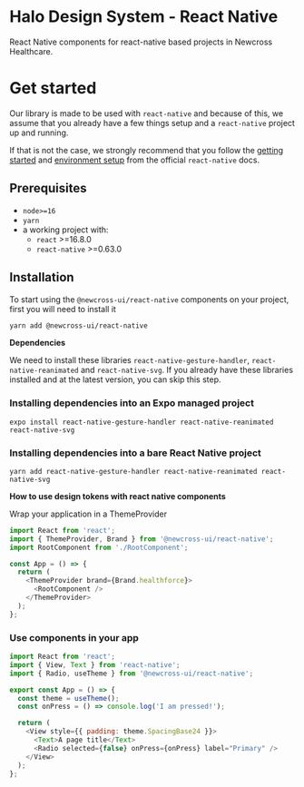 # Halo Design System - React Native

React Native components for react-native based projects in Newcross Healthcare.

# Get started

Our library is made to be used with `react-native` and because of this, we assume that you already have a few things setup and a `react-native` project up and running.

If that is not the case, we strongly recommend that you follow the [getting started](https://reactnative.dev/docs/getting-started) and [environment setup](https://reactnative.dev/docs/environment-setup) from the official `react-native` docs.

## Prerequisites

- `node>=16`
- `yarn`
- a working project with:
  - `react` >=16.8.0
  - `react-native` >=0.63.0

## Installation

To start using the `@newcross-ui/react-native` components on your project, first you will need to install it

```sh
yarn add @newcross-ui/react-native
```

**Dependencies**

We need to install these libraries `react-native-gesture-handler`, `react-native-reanimated` and `react-native-svg`. If you already have these libraries installed and at the latest version, you can skip this step.

### Installing dependencies into an Expo managed project​

```
expo install react-native-gesture-handler react-native-reanimated react-native-svg

```

### Installing dependencies into a bare React Native project​

```
yarn add react-native-gesture-handler react-native-reanimated react-native-svg

```

**How to use design tokens with react native components**

Wrap your application in a ThemeProvider

```javascript
import React from 'react';
import { ThemeProvider, Brand } from '@newcross-ui/react-native';
import RootComponent from './RootComponent';

const App = () => {
  return (
    <ThemeProvider brand={Brand.healthforce}>
      <RootComponent />
    </ThemeProvider>
  );
};
```

### Use components in your app

```javascript
import React from 'react';
import { View, Text } from 'react-native';
import { Radio, useTheme } from '@newcross-ui/react-native';

export const App = () => {
  const theme = useTheme();
  const onPress = () => console.log('I am pressed!');

  return (
    <View style={{ padding: theme.SpacingBase24 }}>
      <Text>A page title</Text>
      <Radio selected={false} onPress={onPress} label="Primary" />
    </View>
  );
};
```
